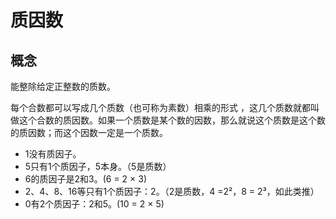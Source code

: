 # 质因数

## 概念

能整除给定正整数的质数。

每个合数都可以写成几个质数（也可称为素数）相乘的形式 ，这几个质数就都叫做这个合数的质因数。如果一个质数是某个数的因数，那么就说这个质数是这个数的质因数；而这个因数一定是一个质数。

* 1没有质因子。
* 5只有1个质因子，5本身。（5是质数）
* 6的质因子是2和3。(6 = 2 × 3)
* 2、4、8、16等只有1个质因子：2。（2是质数，4 =2²，8 = 2³，如此类推）
* 0有2个质因子：2和5。(10 = 2 × 5)
